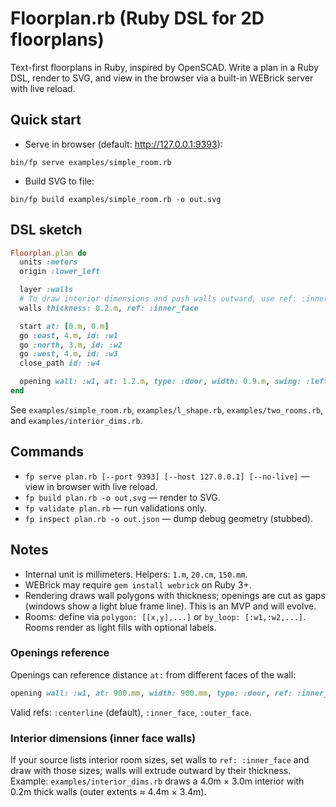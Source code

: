 # Floorplan.rb (Ruby DSL for 2D floorplans)

Text-first floorplans in Ruby, inspired by OpenSCAD. Write a plan in a Ruby DSL, render to SVG, and view in the browser via a built-in WEBrick server with live reload.

## Quick start

- Serve in browser (default: http://127.0.0.1:9393):

```
bin/fp serve examples/simple_room.rb
```

- Build SVG to file:

```
bin/fp build examples/simple_room.rb -o out.svg
```

## DSL sketch

```ruby
Floorplan.plan do
  units :meters
  origin :lower_left

  layer :walls
  # To draw interior dimensions and push walls outward, use ref: :inner_face
  walls thickness: 0.2.m, ref: :inner_face

  start at: [0.m, 0.m]
  go :east, 4.m, id: :w1
  go :north, 3.m, id: :w2
  go :west, 4.m, id: :w3
  close_path id: :w4

  opening wall: :w1, at: 1.2.m, type: :door, width: 0.9.m, swing: :left_in
end
```

See `examples/simple_room.rb`, `examples/l_shape.rb`, `examples/two_rooms.rb`, and `examples/interior_dims.rb`.

## Commands

- `fp serve plan.rb [--port 9393] [--host 127.0.0.1] [--no-live]` — view in browser with live reload.
- `fp build plan.rb -o out.svg` — render to SVG.
- `fp validate plan.rb` — run validations only.
- `fp inspect plan.rb -o out.json` — dump debug geometry (stubbed).

## Notes

- Internal unit is millimeters. Helpers: `1.m`, `20.cm`, `150.mm`.
- WEBrick may require `gem install webrick` on Ruby 3+.
- Rendering draws wall polygons with thickness; openings are cut as gaps (windows show a light blue frame line). This is an MVP and will evolve.
- Rooms: define via `polygon: [[x,y],...]` or `by_loop: [:w1,:w2,...]`. Rooms render as light fills with optional labels.

### Openings reference

Openings can reference distance `at:` from different faces of the wall:

```ruby
opening wall: :w1, at: 900.mm, width: 900.mm, type: :door, ref: :inner_face
```

Valid refs: `:centerline` (default), `:inner_face`, `:outer_face`.

### Interior dimensions (inner face walls)

If your source lists interior room sizes, set walls to `ref: :inner_face` and draw with those sizes; walls will extrude outward by their thickness. Example: `examples/interior_dims.rb` draws a 4.0m × 3.0m interior with 0.2m thick walls (outer extents ≈ 4.4m × 3.4m).
